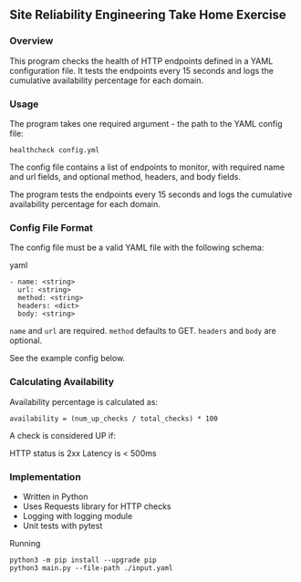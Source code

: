 ## Site Reliability Engineering Take Home Exercise

### Overview
This program checks the health of HTTP endpoints defined in a YAML configuration file. It tests the endpoints every 15 seconds and logs the cumulative availability percentage for each domain.

### Usage
The program takes one required argument - the path to the YAML config file:

```
healthcheck config.yml
```

The config file contains a list of endpoints to monitor, with required name and url fields, and optional method, headers, and body fields.

The program tests the endpoints every 15 seconds and logs the cumulative availability percentage for each domain.

### Config File Format

The config file must be a valid YAML file with the following schema:

yaml

```
- name: <string>
  url: <string> 
  method: <string>
  headers: <dict> 
  body: <string>
```
`name` and `url` are required. `method` defaults to GET. `headers` and `body` are optional.

See the example config below.

### Calculating Availability

Availability percentage is calculated as:

```
availability = (num_up_checks / total_checks) * 100
```

A check is considered UP if:

HTTP status is 2xx
Latency is < 500ms

### Implementation
* Written in Python
* Uses Requests library for HTTP checks
* Logging with logging module
* Unit tests with pytest

Running

```
python3 -m pip install --upgrade pip
python3 main.py --file-path ./input.yaml  
```
